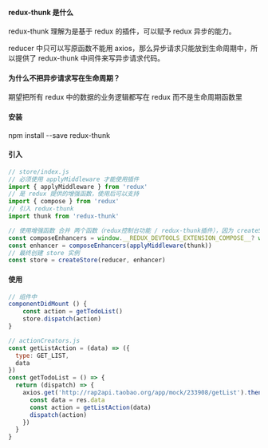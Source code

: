 #### redux-thunk 是什么

redux-thunk 理解为是基于 redux 的插件，可以赋予 redux 异步的能力。

reducer 中只可以写原函数不能用 axios，那么异步请求只能放到生命周期中，所以提供了 redux-thunk 中间件来写异步请求代码。


#### 为什么不把异步请求写在生命周期？

期望把所有 redux 中的数据的业务逻辑都写在 redux 而不是生命周期函数里



#### 安装

npm install --save redux-thunk


#### 引入

```js
// store/index.js
// 必须使用 applyMiddleware 才能使用插件
import { applyMiddleware } from 'redux'
// 是 redux 提供的增强函数，使用后可以支持
import { compose } from 'redux'
// 引入 redux-thunk
import thunk from 'redux-thunk'

// 使用增强函数 合并 两个函数（redux控制台功能 / redux-thunk插件），因为 createStore() 只能接收两个参数
const composeEnhancers = window.__REDUX_DEVTOOLS_EXTENSION_COMPOSE__? window.__REDUX_DEVTOOLS_EXTENSION_COMPOSE__({}):compose
const enhancer = composeEnhancers(applyMiddleware(thunk))
// 最终创建 store 实例
const store = createStore(reducer, enhancer)
```


#### 使用

```js
// 组件中
componentDidMount () {
    const action = getTodoList()
    store.dispatch(action)
}

// actionCreators.js
const getListAction = (data) => ({
  type: GET_LIST,
  data
})
const getTodoList = () => {
  return (dispatch) => {
    axios.get('http://rap2api.taobao.org/app/mock/233908/getList').then((res) => {
      const data = res.data
      const action = getListAction(data)
      dispatch(action)
    })
  }
}
```